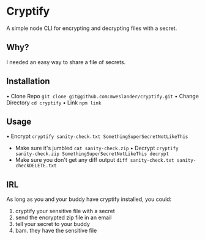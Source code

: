 # Cryptify
A simple node CLI for encrypting and decrypting files with a secret.

## Why?
I needed an easy way to share a file of secrets.

## Installation
• Clone Repo ``` git clone git@github.com:mweslander/cryptify.git ```
• Change Directory ``` cd cryptify ```
• Link ``` npm link ```

## Usage
• Encrypt ``` cryptify sanity-check.txt SomethingSuperSecretNotLikeThis ```
  * Make sure it's jumbled ``` cat sanity-check.zip ```
• Decrypt ``` cryptify sanity-check.zip SomethingSuperSecretNotLikeThis decrypt ```
  * Make sure you don't get any diff output ``` diff sanity-check.txt sanity-checkDELETE.txt ```

## IRL
As long as you and your buddy have cryptify installed, you could:
1. cryptify your sensitive file with a secret
2. send the encrypted zip file in an email
3. tell your secret to your buddy
4. bam. they have the sensitive file
